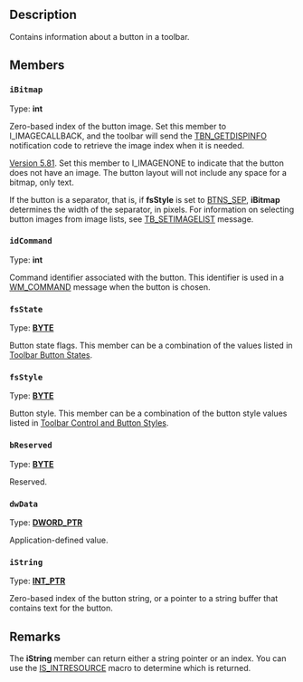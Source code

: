 ## Description

Contains information about a button in a toolbar.

## Members

### `iBitmap`

Type: **int**

Zero-based index of the button image. Set this member to I_IMAGECALLBACK, and the toolbar will send the [TBN_GETDISPINFO](https://learn.microsoft.com/windows/desktop/Controls/tbn-getdispinfo) notification code to retrieve the image index when it is needed.

[Version 5.81](https://learn.microsoft.com/windows/desktop/Controls/common-control-versions). Set this member to I_IMAGENONE to indicate that the button does not have an image. The button layout will not include any space for a bitmap, only text.

If the button is a separator, that is, if **fsStyle** is set to [BTNS_SEP](https://learn.microsoft.com/windows/desktop/Controls/toolbar-control-and-button-styles), **iBitmap** determines the width of the separator, in pixels. For information on selecting button images from image lists, see [TB_SETIMAGELIST](https://learn.microsoft.com/windows/desktop/Controls/tb-setimagelist) message.

### `idCommand`

Type: **int**

Command identifier associated with the button. This identifier is used in a [WM_COMMAND](https://learn.microsoft.com/windows/desktop/menurc/wm-command) message when the button is chosen.

### `fsState`

Type: **[BYTE](https://learn.microsoft.com/windows/desktop/WinProg/windows-data-types)**

Button state flags. This member can be a combination of the values listed in [Toolbar Button States](https://learn.microsoft.com/windows/desktop/Controls/toolbar-button-states).

### `fsStyle`

Type: **[BYTE](https://learn.microsoft.com/windows/desktop/WinProg/windows-data-types)**

Button style. This member can be a combination of the button style values listed in [Toolbar Control and Button Styles](https://learn.microsoft.com/windows/desktop/Controls/toolbar-control-and-button-styles).

### `bReserved`

Type: **[BYTE](https://learn.microsoft.com/windows/desktop/WinProg/windows-data-types)**

Reserved.

### `dwData`

Type: **[DWORD_PTR](https://learn.microsoft.com/windows/desktop/WinProg/windows-data-types)**

Application-defined value.

### `iString`

Type: **[INT_PTR](https://learn.microsoft.com/windows/desktop/WinProg/windows-data-types)**

Zero-based index of the button string, or a pointer to a string buffer that contains text for the button.

## Remarks

The **iString** member can return either a string pointer or an index. You can use the [IS_INTRESOURCE](https://learn.microsoft.com/windows/desktop/api/winuser/nf-winuser-is_intresource) macro to determine which is returned.